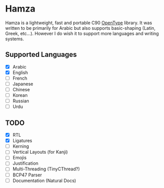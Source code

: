 # Hamza
Hamza is a lightweight, fast and portable C90 [OpenType](https://docs.microsoft.com/en-us/typography/opentype/spec) library.
It was written to be primarily for Arabic but also supports basic-shaping (Latin, Greek, etc...).
However I do wish it to support more languages and writing systems.

## Supported Languages
- [x] Arabic
- [x] English
- [ ] French
- [ ] Japanese
- [ ] Chinese
- [ ] Korean
- [ ] Russian
- [ ] Urdu

## TODO
- [x] RTL
- [x] Ligatures
- [ ] Kerning
- [ ] Vertical Layouts (for Kanji)
- [ ] Emojis
- [ ] Justification
- [ ] Multi-Threading (TinyCThread?)
- [ ] BCP47 Parser
- [ ] Documentation (Natural Docs)
